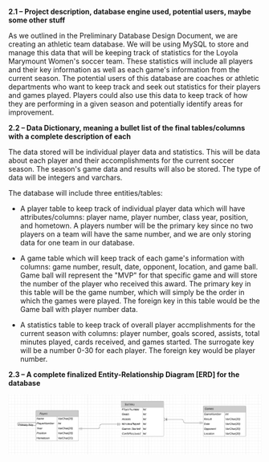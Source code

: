 **2.1 – Project description, database engine used, potential users, maybe some other stuff**

As we outlined in the Preliminary Database Design Document, we are creating an athletic team database. We will be using MySQL to store and manage this data that will be keeping track of statistics for the Loyola Marymount Women's soccer team. These statistics will include all players and their key information as well as each game's information from the current season. The potential users of this database are coaches or athletic departments who want to keep track and seek out statistics for their players and games played. Players could also use this data to keep track of how they are performing in a given season and potentially identify areas for improvement.  

**2.2 – Data Dictionary, meaning a bullet list of the final tables/columns with a complete description of each**

The data stored will be individual player data and statistics. This will be data about each player and their accomplishments for the current soccer season. The season's game data and results will also be stored. The type of data will be integers and varchars. 


The database will include three entities/tables: 

- A player table to keep track of individual player data which will have attributes/columns: player name, player number, class year, position, and hometown. A players number will be the primary key since no two players on a team will have the same number, and we are only storing data for one team in our database.

- A game table which will keep track of each game's information with columns: game number, result, date, opponent, location, and game ball. Game ball will represent the "MVP" for that specific game and will store the number of the player who received this award. The primary key in this table will be the game number, which will simply be the order in which the games were played. The foreign key in this table would be the Game ball with player number data. 

- A statistics table to keep track of overall player accmplishments for the current season with columns: player number, goals scored, assists, total minutes played, cards received, and games started. The surrogate key will be a number 0-30 for each player. The foreign key would be player number.

**2.3 – A complete finalized Entity-Relationship Diagram [ERD] for the database**

![](https://github.com/liamnamba/CMSI486/blob/master/Project/new-erd.png)
 


